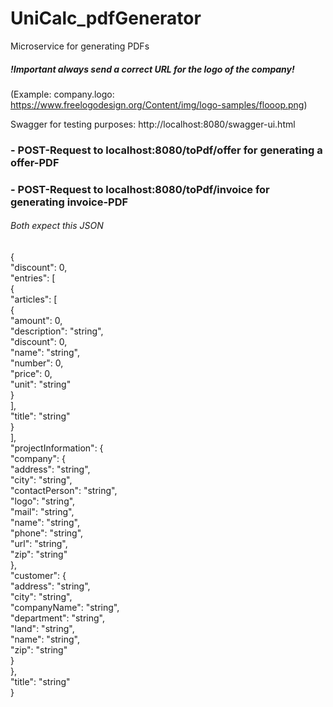 # UniCalc_pdfGenerator
Microservice for generating PDFs 
##### !Important always send a correct URL for the logo of the company! 
(Example: company.logo: https://www.freelogodesign.org/Content/img/logo-samples/flooop.png)

Swagger for testing purposes:
http://localhost:8080/swagger-ui.html

### - POST-Request to localhost:8080/toPdf/offer for generating a offer-PDF

### - POST-Request to localhost:8080/toPdf/invoice for generating invoice-PDF

###### Both expect this JSON
{  
  "discount": 0,  
  "entries": [  
    {  
      "articles": [  
        {  
          "amount": 0,  
          "description": "string",  
          "discount": 0,  
          "name": "string",  
          "number": 0,  
          "price": 0,  
          "unit": "string"   
        }  
      ],   
      "title": "string"  
    }  
  ],  
  "projectInformation": {  
    "company": {  
      "address": "string",  
      "city": "string",  
      "contactPerson": "string",  
      "logo": "string",  
      "mail": "string",  
      "name": "string",  
      "phone": "string",  
      "url": "string",  
      "zip": "string"  
    },  
    "customer": {  
      "address": "string",  
      "city": "string",  
      "companyName": "string",  
      "department": "string",  
      "land": "string",  
      "name": "string",  
      "zip": "string"  
    }  
  },  
  "title": "string"  
}  
  
